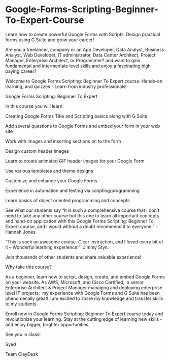 # Google-Forms-Scripting-Beginner-To-Expert-Course
Learn how to create powerful Google Forms with Scripts. Design practical forms using G Suite and grow your career!

Are you a freelancer, company or an App Developer, Data Analyst, Business Analyst, Web Developer, IT administrator, Data Center Architect, Project Manager, Enterprise Architect, or Programmer? and want to gain fundamental and intermediate level skills and enjoy a fascinating high paying career?

Welcome to Google Forms Scripting: Beginner To Expert course. Hands-on learning, and quizzes - Learn from industry professionals!

Google Forms Scripting: Beginner To Expert

In this course you will learn:

Creating Google Forms Title and Scripting basics along with G Suite

Add several questions to Google Forms and embed your form in your web site

Work with images and inserting sections on to the form

Design custom header images

Learn to create animated GIF header images for your Google Form

Use various templates and theme designs

Customize and enhance your Google Forms

Experience in automation and testing via scripting/programming

Learn basics of object oriented programming and concepts

See what our students say “It is such a comprehensive course that I don’t need to take any other course but this one to learn all important concepts and hand-on application with this Google Forms Scripting: Beginner To Expert course, and I would without a doubt recommend it to everyone.” - Hannah Jones

“This is such an awesome course. Clear instruction, and I loved every bit of it – Wonderful learning experience!”  Jimmy Styn.

Join thousands of other students and share valuable experience!

Why take this course?

As a beginner, learn how to script, design, create, and embed Google Forms on your website. As AWS, Microsoft, and Cisco Certified,  a senior Enterprise Architect & Project Manager managing and deploying enterprise level IT projects,  my experience with Google Forms and G Suite has been phenomenally great! I am excited to share my knowledge and transfer skills to my students.  

Enroll now in Google Forms Scripting: Beginner To Expert course today and revolutionize your learning. Stay at the cutting edge of learning new skills - and enjoy bigger, brighter opportunities.

See you in class!

Syed

Team ClayDesk
